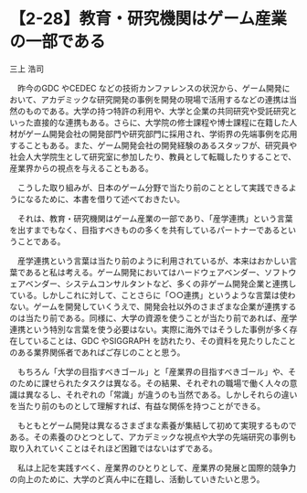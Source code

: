 # 【2-28】教育・研究機関はゲーム産業の一部である

<div class="author">三上 浩司</div>

　昨今のGDC やCEDEC などの技術カンファレンスの状況から、ゲーム開発において、アカデミックな研究開発の事例を開発の現場で活用するなどの連携は当然のものである。大学の持つ特許の利用や、大学と企業の共同研究や受託研究といった直接的な連携もある。さらに、大学院の修士課程や博士課程に在籍した人材がゲーム開発会社の開発部門や研究部門に採用され、学術界の先端事例を応用することもある。また、ゲーム開発会社の開発経験のあるスタッフが、研究員や社会人大学院生として研究室に参加したり、教員として転職したりすることで、産業界からの視点を与えることもある。

　こうした取り組みが、日本のゲーム分野で当たり前のこととして実践できるようになるために、本書を借りて述べておきたい。

　それは、教育・研究機関はゲーム産業の一部であり、「産学連携」という言葉を出すまでもなく、目指すべきものの多くを共有しているパートナーであるということである。

　産学連携という言葉は当たり前のように利用されているが、本来はおかしい言葉であると私は考える。ゲーム開発においてはハードウェアベンダー、ソフトウェアベンダー、システムコンサルタントなど、多くの非ゲーム開発企業と連携している。しかしこれに対して、ことさらに「○○連携」というような言葉は使わない。ゲームを開発していくうえで、開発会社以外のさまざまな企業が連携するのは当たり前である。同様に、大学の資源を使うことが当たり前であれば、産学連携という特別な言葉を使う必要はない。実際に海外ではそうした事例が多く存在していることは、GDC やSIGGRAPH を訪れたり、その資料を見たりしたことのある業界関係者であればご存じのことと思う。

　もちろん「大学の目指すべきゴール」と「産業界の目指すべきゴール」や、そのために課せられたタスクは異なる。その結果、それぞれの職場で働く人々の意識は異なるし、それぞれの「常識」が違うのも当然である。しかしそれらの違いを当たり前のものとして理解すれば、有益な関係を持つことができる。

　もともとゲーム開発は異なるさまざまな素養が集結して初めて実現するものである。その素養のひとつとして、アカデミックな視点や大学の先端研究の事例も取り入れていくことはそれほど困難ではないはずである。

　私は上記を実践すべく、産業界のひとりとして、産業界の発展と国際的競争力の向上のために、大学のど真ん中に在籍し、活動していきたいと思う。
